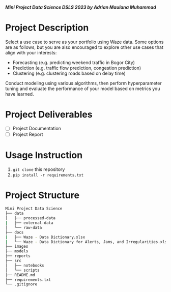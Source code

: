 ##### Mini Project Data Science DSLS 2023 by Adrian Maulana Muhammad

# Project Description
Select a use case to serve as your portfolio using Waze data. Some options are as follows, but you are also encouraged to explore other use cases that align with your interests:
- Forecasting (e.g. predicting weekend traffic in Bogor City)
- Prediction (e.g. traffic flow prediction, congestion prediction)
- Clustering (e.g. clustering roads based on delay time)

Conduct modeling using various algorithms, then perform hyperparameter tuning and evaluate the performance of your model based on metrics you have learned.

# Project Deliverables
- [ ] Project Documentation
- [ ] Project Report

# Usage Instruction
1. `git clone` this repository
2. `pip install -r requirements.txt`

# Project Structure
```bash
Mini Project Data Science
├── data
│   ├── processed-data
|   ├── external-data
│   └── raw-data
├── docs
|   ├── Waze - Data Dictionary.xlsx
|   └── Waze - Data Dictionary for Alerts, Jams, and Irregularities.xlsx
├── images
├── models
├── reports
├── src
│   ├── notebooks
│   └── scripts
├── README.md
├── requirements.txt
└── .gitignore
```